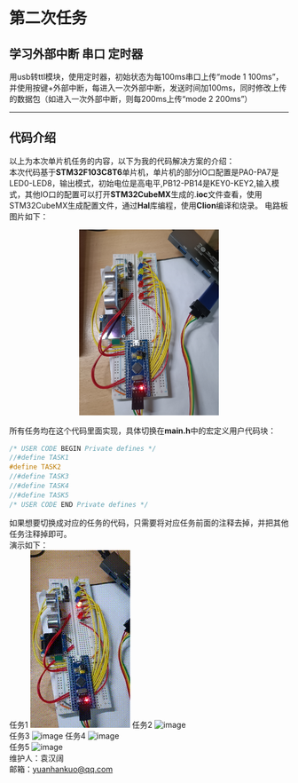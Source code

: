 # 第二次任务

## 学习外部中断 串口 定时器

用usb转ttl模块，使用定时器，初始状态为每100ms串口上传“mode 1 100ms”，并使用按键+外部中断，每进入一次外部中断，发送时间加100ms，同时修改上传的数据包（如进入一次外部中断，则每200ms上传“mode 2 200ms”）

***
## 代码介绍
以上为本次单片机任务的内容，以下为我的代码解决方案的介绍：\
本次代码基于**STM32F103C8T6**单片机，单片机的部分IO口配置是PA0-PA7是LED0-LED8，输出模式，初始电位是高电平,PB12-PB14是KEY0-KEY2,输入模式，其他IO口的配置可以打开**STM32CubeMX**生成的.**ioc**文件查看，使用STM32CubeMX生成配置文件，通过**Hal**库编程，使用**Clion**编译和烧录。
电路板图片如下：

<div  align="center">    

<img src="./docs/circuit.jpg" width="50%" height="50%">

</div>

所有任务均在这个代码里面实现，具体切换在**main.h**中的宏定义用户代码块：
```c
/* USER CODE BEGIN Private defines */
//#define TASK1
#define TASK2
//#define TASK3
//#define TASK4
//#define TASK5
/* USER CODE END Private defines */
```
如果想要切换成对应的任务的代码，只需要将对应任务前面的注释去掉，并把其他任务注释掉即可。\
演示如下：\
任务1
![image](./docs/task1%20-small-original.gif)
任务2
![image](./docs/task2%20-small-original.gif)\
任务3
![image](./docs/task3%20-small-original.gif)
任务4
![image](./docs/task4%20-small-original.gif)\
任务5
![image](./docs/task5%20-small-original.gif)\
维护人：袁汉阔\
邮箱：yuanhankuo@qq.com
